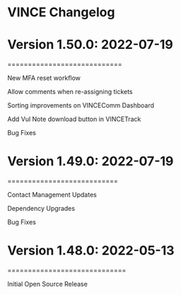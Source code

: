 # VINCE Changelog

# Version 1.50.0: 2022-07-19
============================

New MFA reset workflow

Allow comments when re-assigning tickets

Sorting improvements on VINCEComm Dashboard

Add Vul Note download button in VINCETrack

Bug Fixes

# Version 1.49.0: 2022-07-19
===========================

Contact Management Updates

Dependency Upgrades

Bug Fixes

# Version 1.48.0: 2022-05-13
=============================

Initial Open Source Release

